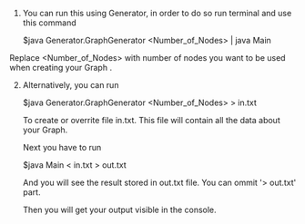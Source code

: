 
1. You can run this using Generator, in order to do so run terminal and use this command

	$java Generator.GraphGenerator <Number_of_Nodes> | java Main
	
Replace <Number_of_Nodes> with number of nodes you want to be used when creating your Graph .

2. Alternatively, you can run 

	$java Generator.GraphGenerator <Number_of_Nodes> > in.txt
	
   To create or overrite file in.txt. This file will contain all the data about your Graph.
   
   Next you have to run
   
	$java Main < in.txt > out.txt
	
   And you will see the result stored in out.txt file. You can ommit '> out.txt' part. 
   
   Then you will get your output visible in the console.


